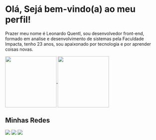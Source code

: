# Olá, Sejá bem-vindo(a) ao meu perfil!

Prazer meu nome é Leonardo Quentl, sou desenvolvedor front-end, formado em analise e desenvolvimento de sistemas pela Faculdade Impacta, tenho 23 anos, sou apaixonado por tecnologia e por aprender coisas novas.

<a href="https://github.com/leonardohernandesq">
  <img align="center" height="165px" src="https://github-readme-stats.vercel.app/api?username=leonardohernandesq&count_private=true&show_icons=true&theme=dracula&locale=pt-BR" />
</a>
<a href="https://github.com/leonardohernandesq">
  <img align="center" height="165px" src="https://github-readme-stats.vercel.app/api/top-langs/?username=leonardohernandesq&layout=compact&theme=dracula&locale=pt-BR" />
</a>

## Minhas Redes 
[<img src="https://img.shields.io/badge/linkedin-%230077B5.svg?&style=for-the-badge&logo=linkedin&logoColor=white" />](https://www.linkedin.com/in/leonardo-hernandes/)
[<img src = "https://img.shields.io/badge/instagram-%23E4405F.svg?&style=for-the-badge&logo=instagram&logoColor=white">](https://www.instagram.com/leo.hernandes/)
[<img src = "https://img.shields.io/badge/facebook-%231877F2.svg?&style=for-the-badge&logo=facebook&logoColor=white">](https://www.facebook.com/leonardo.hernandes.q/)
